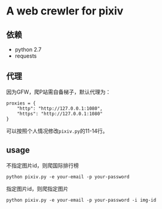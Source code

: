 # A web crewler for pixiv

## 依赖

* python 2.7
* requests

## 代理

因为GFW，爬P站需自备梯子，默认代理为：

```
proxies = {
    "http": "http://127.0.0.1:1080",
    "https": "http://127.0.0.1:1080"
}
```

可以按照个人情况修改`pixiv.py`的11-14行。

## usage

不指定图片id，则爬国际排行榜

```
python pixiv.py -e your-email -p your-password
```

指定图片id，则爬指定图片

```
python pixiv.py -e your-email -p your-password -i img-id
```